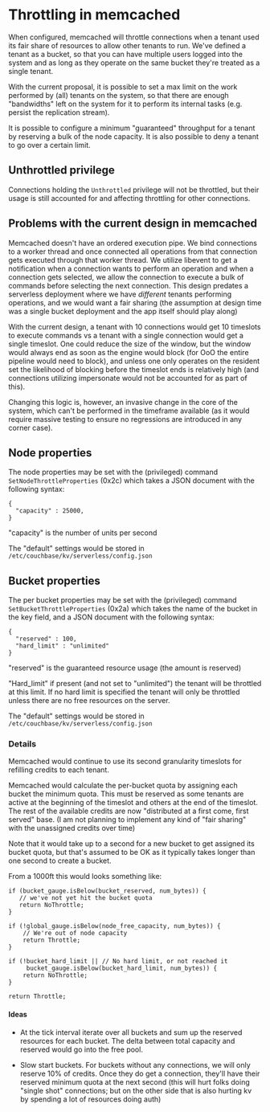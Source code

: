 # Throttling in memcached

When configured, memcached will throttle connections when a tenant
used its fair share of resources to allow other tenants to run.
We've defined a tenant as a bucket, so that you can have multiple
users logged into the system and as long as they operate on the
same bucket they're treated as a single tenant.

With the current proposal, it is possible to set a max limit on the
work performed by (all) tenants on the system, so that there are
enough "bandwidths" left on the system for it to perform its internal
tasks (e.g. persist the replication stream).

It is possible to configure a minimum "guaranteed" throughput for a
tenant by reserving a bulk of the node capacity. It is also possible
to deny a tenant to go over a certain limit.

## Unthrottled privilege

Connections holding the `Unthrottled` privilege will not be throttled,
but their usage is still accounted for and affecting throttling for
other connections.

## Problems with the current design in memcached

Memcached doesn't have an ordered execution pipe. We bind connections to
a worker thread and once connected all operations from that connection
gets executed through that worker thread. We utilize libevent to get a
notification when a connection wants to perform an operation and when
a connection gets selected, we allow the connection to execute a bulk
of commands before selecting the next connection. This design predates
a serverless deployment where we have _different_ tenants performing
operations, and we would want a fair sharing (the assumption at design
time was a single bucket deployment and the app itself should play
along)

With the current design, a tenant with 10 connections would get 10
timeslots to execute commands vs a tenant with a single connection
would get a single timeslot. One could reduce the size of the window,
but the window would always end as soon as the engine would block
(for OoO the entire pipeline would need to block), and unless one
only operates on the resident set the likelihood of blocking before
the timeslot ends is relatively high (and connections utilizing
impersonate would not be accounted for as part of this).

Changing this logic is, however, an invasive change in the core of the
system, which can't be performed in the timeframe available (as it
would require massive testing to ensure no regressions are introduced
in any corner case).

## Node properties

The node properties may be set with the (privileged) command
`SetNodeThrottleProperties` (0x2c) which takes a JSON document with the 
following syntax:

    {
      "capacity" : 25000, 
    }

"capacity" is the number of units per second

The "default" settings would be stored in
`/etc/couchbase/kv/serverless/config.json`

## Bucket properties

The per bucket properties may be set with the (privileged) command
`SetBucketThrottleProperties` (0x2a) which takes the name of the
bucket in the key field, and a JSON document with the following syntax:

    {
      "reserved" : 100,
      "hard_limit" : "unlimited"
    }

"reserved" is the guaranteed resource usage (the amount is reserved)

"Hard_limit" if present (and not set to "unlimited") the tenant will be
throttled at this limit. If no hard limit is specified the tenant will only be 
throttled unless there are no free resources on the server.

The "default" settings would be stored in
`/etc/couchbase/kv/serverless/config.json`

### Details

Memcached would continue to use its second granularity timeslots for
refilling credits to each tenant.

Memcached would calculate the per-bucket quota by assigning each bucket
the minimum quota. This must be reserved as some tenants are active at the
beginning of the timeslot and others at the end of the timeslot. The rest
of the available credits are now "distributed at a first come, first served"
base. (I am not planning to implement any kind of "fair sharing" with the 
unassigned credits over time)

Note that it would take up to a second for a new bucket to get assigned
its bucket quota, but that's assumed to be OK as it typically takes longer
than one second to create a bucket. 

From a 1000ft this would looks something like:

    if (bucket_gauge.isBelow(bucket_reserved, num_bytes)) {
       // we've not yet hit the bucket quota
       return NoThrottle;
    }

    if (!global_gauge.isBelow(node_free_capacity, num_bytes)) {
        // We're out of node capacity
        return Throttle;
    }

    if (!bucket_hard_limit || // No hard limit, or not reached it
         bucket_gauge.isBelow(bucket_hard_limit, num_bytes)) {
        return NoThrottle;
    }

    return Throttle;

#### Ideas

* At the tick interval iterate over all buckets and sum up the
  reserved resources for each bucket. The delta between total capacity
  and reserved would go into the free pool.

* Slow start buckets. For buckets without any connections, we will only
  reserve 10% of credits. Once they do get a connection, they'll
  have their reserved minimum quota at the next second (this will hurt
  folks doing "single shot" connections; but on the other side that
  is also hurting kv by spending a lot of resources doing auth)
